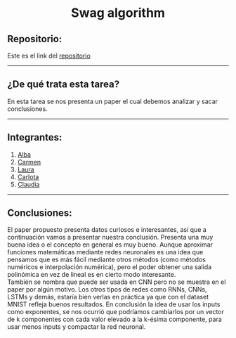 <h1 align="center">Swag algorithm</h1>

<h2>Repositorio:</h2>

Este es el link del [repositorio](https://github.com/claudiaalozano/algorith_SWAG.git)

***
<h2>¿De qué trata esta tarea?</h2>
En esta tarea se nos presenta un paper el cual debemos analizar y sacar conclusiones.

***
## Integrantes:

1. [Alba](https://github.com/albabernal03) 
2. [Carmen](https://github.com/carmenm02)
3. [Laura](https://github.com/lauralardies)
4. [Carlota](https://github.com/crltsnch)
5. [Claudia](https://github.com/claudiaalozano)

***

## Conclusiones:


El paper propuesto presenta datos curiosos e interesantes, así que a continuación vamos a presentar nuestra conclusión. 
Presenta una muy buena idea o el concepto en general es muy bueno. Aunque aproximar funciones matemáticas mediante redes neuronales es una idea que pensamos que es más fácil mediante otros métodos (como métodos numéricos e interpolación numérica), pero el poder obtener una salida polinómica en vez de lineal es en cierto modo interesante.   
También se nombra que puede ser usada en CNN pero no se muestra en el paper por algún motivo. Los otros tipos de redes como RNNs, CNNs, LSTMs y demás, estaría bien verlas en práctica ya que con el dataset MNIST refleja buenos resultados.
En conclusión la idea de usar los inputs como exponentes, se nos ocurrió que podríamos cambiarlos por un vector de k componentes con cada valor elevado a la k-ésima componente, para usar menos inputs y compactar la red neuronal.
